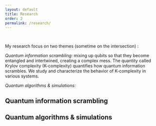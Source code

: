 ```yaml
---
layout: default
title: Research
order: 2
permalink: /research/
---
```


&nbsp;

My research focus on two themes (sometime on the intersection) : <br>

*Quantum information scrambling:*  mixing up qubits so that they become entangled
and intertwined, creating a complex mess. The quantity called Krylov complexity
(K-complexity) quantifies how quantum information scrambles. We study and characterize the behavior of K-complexity in various systems.<br>


*Quantum algorithms & simulations:*  <br>



<h2>Quantum information scrambling</h2>


<h2>Quantum algorithms & simulations</h2>


